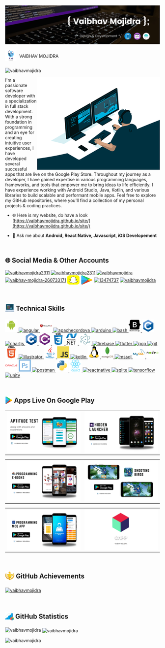 <meta name="viewport" content="width=device-width, initial-scale=1.0, minimum-scale=1.0">

[![Vaibhav Mojidra Software Developer](https://raw.githubusercontent.com/VaibhavMojidra/VaibhavMojidra/master/images/VaibhavMojidraBanner.jpeg)](https://vaibhavmojidra.github.io/site/)



<img align="center" src="https://raw.githubusercontent.com/VaibhavMojidra/VaibhavMojidra/master/images/VaibhavMojidra.png" alt="Vaibhav Mojidra" height="37" width="37" style="margin-bottom:9px;margin-right:5px" /> VAIBHAV MOJIDRA <p align="left"> <img src="https://komarev.com/ghpvc/?username=vaibhavmojidra&label=Profile%20views&color=0e75b6&style=flat" alt="vaibhavmojidra" /> </p>

<img align="right" alt="Vaibhav Mojidra Coding" width="400" src="https://raw.githubusercontent.com/VaibhavMojidra/VaibhavMojidra/master/images/VaibhavMojidraCoding.gif"></img>


<p align="left">I'm a passionate software developer with a specialization in full stack development. With a strong foundation in programming and an eye for creating intuitive user experiences, I have developed several successful apps that are live on the Google Play Store. Throughout my journey as a developer, I have gained expertise in various programming languages, frameworks, and tools that empower me to bring ideas to life efficiently. I have experience working with Android Studio, Java, Kotlin, and various libraries to build scalable and performant mobile apps. Feel free to explore my GitHub repositories, where you'll find a collection of my personal projects & coding practices.</p>


- 🌐 Here is my website, do have a look [https://vaibhavmojidra.github.io/site/](https://vaibhavmojidra.github.io/site/)

- 💬 Ask me about **Android, React Native, Javascript, iOS Developement**
  
<br>


## 🌐 Social Media & Other Accounts

<p align="left">
  
<a href="https://instagram.com/vaibhavmojidra2311" target="blank"><img align="center" src="https://raw.githubusercontent.com/rahuldkjain/github-profile-readme-generator/master/src/images/icons/Social/instagram.svg" alt="vaibhavmojidra2311" height="30" width="40" /></a>
<a href="https://fb.com/vaibhavmojidra2311" target="blank"><img align="center" src="https://raw.githubusercontent.com/rahuldkjain/github-profile-readme-generator/master/src/images/icons/Social/facebook.svg" alt="vaibhavmojidra2311" height="30" width="40" /></a>
<a href="https://twitter.com/vaibhavmojidra" target="blank"><img align="center" src="https://raw.githubusercontent.com/rahuldkjain/github-profile-readme-generator/master/src/images/icons/Social/twitter.svg" alt="vaibhavmojidra" height="30" width="40" /></a>
<a href="https://linkedin.com/in/vaibhav-mojidra-260733171" target="blank"><img align="center" src="https://raw.githubusercontent.com/rahuldkjain/github-profile-readme-generator/master/src/images/icons/Social/linked-in-alt.svg" alt="vaibhav-mojidra-260733171" height="30" width="40" /></a>
<a href="https://www.snapchat.com/add/vaibhavmojidra" target="blank"><img align="center" src="https://raw.githubusercontent.com/VaibhavMojidra/VaibhavMojidra/master/images/snapchat.svg" alt="vaibhavmojidra" height="30" width="40" /></a>
<a href="https://play.google.com/store/apps/dev?id=5230170147318032032" target="_blank"><img align="center" src="https://raw.githubusercontent.com/VaibhavMojidra/VaibhavMojidra/master/images/playstore.svg" alt="vaibhavmojidra" height="30" width="40" /></a>
<a href="https://stackoverflow.com/users/13474737" target="blank"><img align="center" src="https://raw.githubusercontent.com/rahuldkjain/github-profile-readme-generator/master/src/images/icons/Social/stack-overflow.svg" alt="13474737" height="30" width="40" /></a>
<a href="https://www.youtube.com/channel/UCqDyWIOj8Rl1Xg7NwYy3A-g" target="blank"><img align="center" src="https://raw.githubusercontent.com/rahuldkjain/github-profile-readme-generator/master/src/images/icons/Social/youtube.svg" alt="vaibhavmojidra" height="30" width="40" /></a>

</p>

<br>

## <img align="center" src="https://raw.githubusercontent.com/VaibhavMojidra/VaibhavMojidra/master/images/skills.png" alt="vaibhavmojidra" height="30" width="30" style="margin-bottom:6px" /> Technical Skills

<p align="left"> <a href="https://developer.android.com" target="_blank" rel="noreferrer"> <img src="https://raw.githubusercontent.com/devicons/devicon/master/icons/android/android-original-wordmark.svg" alt="android" width="40" height="40"/> </a> <a href="https://angular.io" target="_blank" rel="noreferrer"> <img src="https://angular.io/assets/images/logos/angular/angular.svg" alt="angular" width="40" height="40"/> </a> <a href="https://angular.io" target="_blank" rel="noreferrer"> <img src="https://raw.githubusercontent.com/devicons/devicon/master/icons/angularjs/angularjs-original-wordmark.svg" alt="angularjs" width="40" height="40"/> </a> <a href="https://cordova.apache.org/" target="_blank" rel="noreferrer"> <img src="https://www.vectorlogo.zone/logos/apache_cordova/apache_cordova-icon.svg" alt="apachecordova" width="40" height="40"/> </a> <a href="https://www.arduino.cc/" target="_blank" rel="noreferrer"> <img src="https://cdn.worldvectorlogo.com/logos/arduino-1.svg" alt="arduino" width="40" height="40"/> </a> <a href="https://www.gnu.org/software/bash/" target="_blank" rel="noreferrer"> <img src="https://www.vectorlogo.zone/logos/gnu_bash/gnu_bash-icon.svg" alt="bash" width="40" height="40"/> </a> <a href="https://getbootstrap.com" target="_blank" rel="noreferrer"> <img src="https://raw.githubusercontent.com/devicons/devicon/master/icons/bootstrap/bootstrap-plain-wordmark.svg" alt="bootstrap" width="40" height="40"/> </a> <a href="https://www.cprogramming.com/" target="_blank" rel="noreferrer"> <img src="https://raw.githubusercontent.com/devicons/devicon/master/icons/c/c-original.svg" alt="c" width="40" height="40"/> </a> <a href="https://www.chartjs.org" target="_blank" rel="noreferrer"> <img src="https://www.chartjs.org/media/logo-title.svg" alt="chartjs" width="40" height="40"/> </a> <a href="https://www.w3schools.com/cpp/" target="_blank" rel="noreferrer"> <img src="https://raw.githubusercontent.com/devicons/devicon/master/icons/cplusplus/cplusplus-original.svg" alt="cplusplus" width="40" height="40"/> </a> <a href="https://www.w3schools.com/cs/" target="_blank" rel="noreferrer"> <img src="https://raw.githubusercontent.com/devicons/devicon/master/icons/csharp/csharp-original.svg" alt="csharp" width="40" height="40"/> </a> <a href="https://www.w3schools.com/css/" target="_blank" rel="noreferrer"> <img src="https://raw.githubusercontent.com/devicons/devicon/master/icons/css3/css3-original-wordmark.svg" alt="css3" width="40" height="40"/> </a> <a href="https://dotnet.microsoft.com/" target="_blank" rel="noreferrer"> <img src="https://raw.githubusercontent.com/devicons/devicon/master/icons/dot-net/dot-net-original-wordmark.svg" alt="dotnet" width="40" height="40"/> </a> <a href="https://www.electronjs.org" target="_blank" rel="noreferrer"> <img src="https://raw.githubusercontent.com/devicons/devicon/master/icons/electron/electron-original.svg" alt="electron" width="40" height="40"/> </a> <a href="https://firebase.google.com/" target="_blank" rel="noreferrer"> <img src="https://www.vectorlogo.zone/logos/firebase/firebase-icon.svg" alt="firebase" width="40" height="40"/> </a> <a href="https://flutter.dev" target="_blank" rel="noreferrer"> <img src="https://www.vectorlogo.zone/logos/flutterio/flutterio-icon.svg" alt="flutter" width="40" height="40"/> </a> <a href="https://cloud.google.com" target="_blank" rel="noreferrer"> <img src="https://www.vectorlogo.zone/logos/google_cloud/google_cloud-icon.svg" alt="gcp" width="40" height="40"/> </a> <a href="https://git-scm.com/" target="_blank" rel="noreferrer"> <img src="https://www.vectorlogo.zone/logos/git-scm/git-scm-icon.svg" alt="git" width="40" height="40"/> </a> <a href="https://www.w3.org/html/" target="_blank" rel="noreferrer"> <img src="https://raw.githubusercontent.com/devicons/devicon/master/icons/html5/html5-original-wordmark.svg" alt="html5" width="40" height="40"/> </a> <a href="https://www.adobe.com/in/products/illustrator.html" target="_blank" rel="noreferrer"> <img src="https://www.vectorlogo.zone/logos/adobe_illustrator/adobe_illustrator-icon.svg" alt="illustrator" width="40" height="40"/> </a> <a href="https://www.java.com" target="_blank" rel="noreferrer"> <img src="https://raw.githubusercontent.com/devicons/devicon/master/icons/java/java-original.svg" alt="java" width="40" height="40"/> </a> <a href="https://developer.mozilla.org/en-US/docs/Web/JavaScript" target="_blank" rel="noreferrer"> <img src="https://raw.githubusercontent.com/devicons/devicon/master/icons/javascript/javascript-original.svg" alt="javascript" width="40" height="40"/> </a> <a href="https://kotlinlang.org" target="_blank" rel="noreferrer"> <img src="https://www.vectorlogo.zone/logos/kotlinlang/kotlinlang-icon.svg" alt="kotlin" width="40" height="40"/> </a> <a href="https://www.linux.org/" target="_blank" rel="noreferrer"> <img src="https://raw.githubusercontent.com/devicons/devicon/master/icons/linux/linux-original.svg" alt="linux" width="40" height="40"/> </a> <a href="https://www.mongodb.com/" target="_blank" rel="noreferrer"> <img src="https://raw.githubusercontent.com/devicons/devicon/master/icons/mongodb/mongodb-original-wordmark.svg" alt="mongodb" width="40" height="40"/> </a> <a href="https://www.microsoft.com/en-us/sql-server" target="_blank" rel="noreferrer"> <img src="https://www.svgrepo.com/show/303229/microsoft-sql-server-logo.svg" alt="mssql" width="40" height="40"/> </a> <a href="https://www.mysql.com/" target="_blank" rel="noreferrer"> <img src="https://raw.githubusercontent.com/devicons/devicon/master/icons/mysql/mysql-original-wordmark.svg" alt="mysql" width="40" height="40"/> </a> <a href="https://nodejs.org" target="_blank" rel="noreferrer"> <img src="https://raw.githubusercontent.com/devicons/devicon/master/icons/nodejs/nodejs-original-wordmark.svg" alt="nodejs" width="40" height="40"/> </a> <a href="https://www.oracle.com/" target="_blank" rel="noreferrer"> <img src="https://raw.githubusercontent.com/devicons/devicon/master/icons/oracle/oracle-original.svg" alt="oracle" width="40" height="40"/> </a> <a href="https://www.photoshop.com/en" target="_blank" rel="noreferrer"> <img src="https://raw.githubusercontent.com/devicons/devicon/master/icons/photoshop/photoshop-line.svg" alt="photoshop" width="40" height="40"/> </a> <a href="https://postman.com" target="_blank" rel="noreferrer"> <img src="https://www.vectorlogo.zone/logos/getpostman/getpostman-icon.svg" alt="postman" width="40" height="40"/> </a> <a href="https://www.python.org" target="_blank" rel="noreferrer"> <img src="https://raw.githubusercontent.com/devicons/devicon/master/icons/python/python-original.svg" alt="python" width="40" height="40"/> </a> <a href="https://reactjs.org/" target="_blank" rel="noreferrer"> <img src="https://raw.githubusercontent.com/devicons/devicon/master/icons/react/react-original-wordmark.svg" alt="react" width="40" height="40"/> </a> <a href="https://reactnative.dev/" target="_blank" rel="noreferrer"> <img src="https://reactnative.dev/img/header_logo.svg" alt="reactnative" width="40" height="40"/> </a> <a href="https://www.sqlite.org/" target="_blank" rel="noreferrer"> <img src="https://www.vectorlogo.zone/logos/sqlite/sqlite-icon.svg" alt="sqlite" width="40" height="40"/> </a> <a href="https://www.tensorflow.org" target="_blank" rel="noreferrer"> <img src="https://www.vectorlogo.zone/logos/tensorflow/tensorflow-icon.svg" alt="tensorflow" width="40" height="40"/> </a> <a href="https://unity.com/" target="_blank" rel="noreferrer"> <img src="https://www.vectorlogo.zone/logos/unity3d/unity3d-icon.svg" alt="unity" width="40" height="40"/> </a> </p>

<br>

## <img align="center" src="https://raw.githubusercontent.com/VaibhavMojidra/VaibhavMojidra/master/images/playstore.svg" alt="vaibhavmojidra2311" height="24" width="24" style="margin-bottom:5px" /> Apps Live On Google Play

<table><tr><td><a href="https://play.google.com/store/apps/details?id=com.vaibhavmojidra.aptitudetestapp" target="_blank"><img src="https://raw.githubusercontent.com/VaibhavMojidra/VaibhavMojidra/master/images/aptitude_test.gif" alt="Aptitude Test"></a></td>
<td><a href="https://play.google.com/store/apps/details?id=com.vaibhavmojidra.hiddenlauncher" target="_blank"><img src="https://raw.githubusercontent.com/VaibhavMojidra/VaibhavMojidra/master/images/hidden_launcher.gif" alt="Hidden Launcher"></a></td></tr>
</table>
<table><tr><td><a href="https://play.google.com/store/apps/details?id=com.vaibhavmojidra.programmingebooks" target="_blank"><img src="https://raw.githubusercontent.com/VaibhavMojidra/VaibhavMojidra/master/images/programming_ebook.gif" alt="Programming eBooks"></a></td>
<td><a href="https://play.google.com/store/apps/details?id=com.vaibhavmojidra.shootingbirds" target="_blank"><img src="https://raw.githubusercontent.com/VaibhavMojidra/VaibhavMojidra/master/images/shooting_birds.gif" alt="Shooting Birds"></a></td></tr></table>
<table><tr><td><a href="https://play.google.com/store/apps/details?id=com.vaibhavmojidra.programmingmcqapp" target="_blank"><img src="https://raw.githubusercontent.com/VaibhavMojidra/VaibhavMojidra/master/images/programming_mcq.gif" alt="Programming MCQ"></a></td>
<td><a href="https://play.google.com/store/apps/details?id=com.cordova.vaibhavcapp" target="_blank"><img src="https://raw.githubusercontent.com/VaibhavMojidra/VaibhavMojidra/master/images/capp.gif" alt="CAPP"></a></td></tr></table>

<br>

## <img align="center" src="https://raw.githubusercontent.com/VaibhavMojidra/VaibhavMojidra/master/images/achievementsIcon.png" alt="vaibhavmojidra" height="30" width="30" style="margin-bottom:7px" /> GitHub Achievements

<p align="left"> <a href="https://github.com/ryo-ma/github-profile-trophy"><img src="https://github-profile-trophy.vercel.app/?username=vaibhavmojidra&row=2&rank=S,SSS,SS,AAA,AA,A,B,SECRET&margin-w=15&margin-h=15" alt="vaibhavmojidra" /></a> </p>

<br>

## <img align="center" src="https://raw.githubusercontent.com/VaibhavMojidra/VaibhavMojidra/master/images/statsIcon.png" alt="vaibhavmojidra" height="28" width="28" style="margin-bottom:6px" /> GitHub Statistics



<p><img align="left" src="https://github-readme-stats.vercel.app/api/top-langs?username=vaibhavmojidra&show_icons=true&locale=en&langs_count=10&hide_progress=true" alt="vaibhavmojidra" /></p>

<p>&nbsp;<img align="center" src="https://github-readme-stats.vercel.app/api?username=vaibhavmojidra&show_icons=true&locale=en" alt="vaibhavmojidra" /></p>

<p><img align="center" src="https://github-readme-streak-stats.herokuapp.com/?user=vaibhavmojidra&" alt="vaibhavmojidra" /></p>


